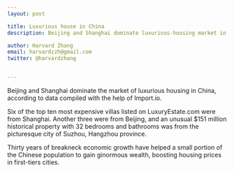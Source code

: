 ```yaml
---
layout: post

title: Luxurious house in China 
description: Beijing and Shanghai dominate luxurious-housing market in China. 

author: Harvard Zhang 
email: harvardzzh@gmail.com
twitter: @harvardzhang


--- 
```


Beijing and Shanghai dominate the market of luxurious housing in China, according to data compiled with the help of Import.io.

Six of the top ten most expensive villas listed on LuxuryEstate.com were from Shanghai. Another three were from Beijing, and an unusual $151 million historical property with 32 bedrooms and bathrooms was from the picturesque city of Suzhou, Hangzhou province. 

Thirty years of breakneck economic growth have helped a small portion of the Chinese population to gain ginormous wealth, boosting housing prices in first-tiers cities. 
